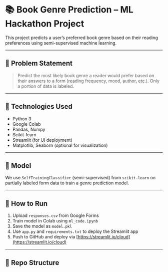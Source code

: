 # 📚 Book Genre Prediction – ML Hackathon Project

This project predicts a user’s preferred book genre based on their reading preferences using semi-supervised machine learning.

---

## 📌 Problem Statement

> Predict the most likely book genre a reader would prefer based on their answers to a form (reading frequency, mood, author, etc.). Only a portion of data is labeled.

---

## 🔧 Technologies Used

- Python 3
- Google Colab
- Pandas, Numpy
- Scikit-learn
- Streamlit (for UI deployment)
- Matplotlib, Seaborn (optional for visualization)

---

## 🧠 Model

We use `SelfTrainingClassifier` (semi-supervised) from `scikit-learn` on partially labeled form data to train a genre prediction model.

---

## 🚀 How to Run

1. Upload `responses.csv` from Google Forms
2. Train model in Colab using `ml_code.ipynb`
3. Save the model as `model.pkl`
4. Use `app.py` and `requirements.txt` to deploy the Streamlit app
5. Push to GitHub and deploy via [https://streamlit.io/cloud](https://streamlit.io/cloud)

---

## 📁 Repo Structure

